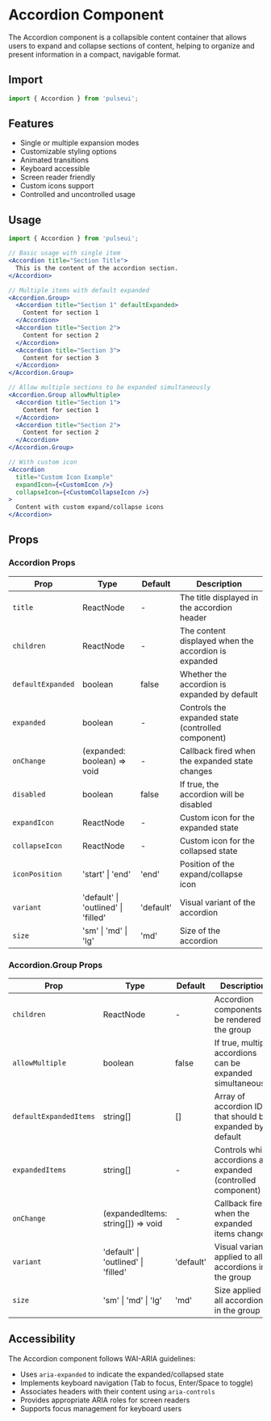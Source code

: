# Accordion Component

The Accordion component is a collapsible content container that allows users to expand and collapse sections of content, helping to organize and present information in a compact, navigable format.

## Import

```jsx
import { Accordion } from 'pulseui';
```

## Features

- Single or multiple expansion modes
- Customizable styling options
- Animated transitions
- Keyboard accessible
- Screen reader friendly
- Custom icons support
- Controlled and uncontrolled usage

## Usage

```jsx
import { Accordion } from 'pulseui';

// Basic usage with single item
<Accordion title="Section Title">
  This is the content of the accordion section.
</Accordion>

// Multiple items with default expanded
<Accordion.Group>
  <Accordion title="Section 1" defaultExpanded>
    Content for section 1
  </Accordion>
  <Accordion title="Section 2">
    Content for section 2
  </Accordion>
  <Accordion title="Section 3">
    Content for section 3
  </Accordion>
</Accordion.Group>

// Allow multiple sections to be expanded simultaneously
<Accordion.Group allowMultiple>
  <Accordion title="Section 1">
    Content for section 1
  </Accordion>
  <Accordion title="Section 2">
    Content for section 2
  </Accordion>
</Accordion.Group>

// With custom icon
<Accordion 
  title="Custom Icon Example"
  expandIcon={<CustomIcon />}
  collapseIcon={<CustomCollapseIcon />}
>
  Content with custom expand/collapse icons
</Accordion>
```

## Props

### Accordion Props

| Prop | Type | Default | Description |
|------|------|---------|-------------|
| `title` | ReactNode | - | The title displayed in the accordion header |
| `children` | ReactNode | - | The content displayed when the accordion is expanded |
| `defaultExpanded` | boolean | false | Whether the accordion is expanded by default |
| `expanded` | boolean | - | Controls the expanded state (controlled component) |
| `onChange` | (expanded: boolean) => void | - | Callback fired when the expanded state changes |
| `disabled` | boolean | false | If true, the accordion will be disabled |
| `expandIcon` | ReactNode | - | Custom icon for the expanded state |
| `collapseIcon` | ReactNode | - | Custom icon for the collapsed state |
| `iconPosition` | 'start' \| 'end' | 'end' | Position of the expand/collapse icon |
| `variant` | 'default' \| 'outlined' \| 'filled' | 'default' | Visual variant of the accordion |
| `size` | 'sm' \| 'md' \| 'lg' | 'md' | Size of the accordion |

### Accordion.Group Props

| Prop | Type | Default | Description |
|------|------|---------|-------------|
| `children` | ReactNode | - | Accordion components to be rendered in the group |
| `allowMultiple` | boolean | false | If true, multiple accordions can be expanded simultaneously |
| `defaultExpandedItems` | string[] | [] | Array of accordion IDs that should be expanded by default |
| `expandedItems` | string[] | - | Controls which accordions are expanded (controlled component) |
| `onChange` | (expandedItems: string[]) => void | - | Callback fired when the expanded items change |
| `variant` | 'default' \| 'outlined' \| 'filled' | 'default' | Visual variant applied to all accordions in the group |
| `size` | 'sm' \| 'md' \| 'lg' | 'md' | Size applied to all accordions in the group |

## Accessibility

The Accordion component follows WAI-ARIA guidelines:
- Uses `aria-expanded` to indicate the expanded/collapsed state
- Implements keyboard navigation (Tab to focus, Enter/Space to toggle)
- Associates headers with their content using `aria-controls`
- Provides appropriate ARIA roles for screen readers
- Supports focus management for keyboard users
